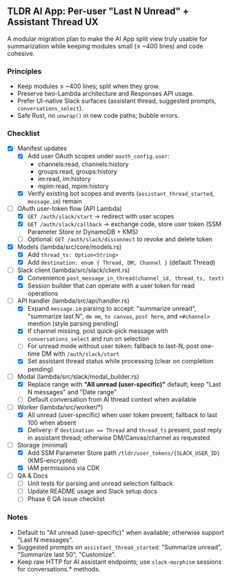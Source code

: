 ## TLDR AI App: Per-user "Last N Unread" + Assistant Thread UX

A modular migration plan to make the AI App split view truly usable for summarization while keeping modules small (≤ ~400 lines) and code cohesive.

### Principles
- Keep modules ≤ ~400 lines; split when they grow.
- Preserve two-Lambda architecture and Responses API usage.
- Prefer UI-native Slack surfaces (assistant thread, suggested prompts, `conversations_select`).
- Safe Rust, no `unwrap()` in new code paths; bubble errors.

### Checklist

- [x] Manifest updates
  - [x] Add user OAuth scopes under `oauth_config.user`:
    - channels:read, channels:history
    - groups:read, groups:history
    - im:read, im:history
    - mpim:read, mpim:history
  - [x] Verify existing bot scopes and events (`assistant_thread_started`, `message.im`) remain

- [ ] OAuth user-token flow (API Lambda)
  - [x] `GET /auth/slack/start` → redirect with user scopes
  - [x] `GET /auth/slack/callback` → exchange code, store user token (SSM Parameter Store or DynamoDB + KMS)
  - [ ] Optional: `GET /auth/slack/disconnect` to revoke and delete token

- [x] Models (lambda/src/core/models.rs)
  - [x] Add `thread_ts: Option<String>`
  - [x] Add `destination: enum { Thread, DM, Channel }` (default Thread)

- [ ] Slack client (lambda/src/slack/client.rs)
  - [x] Convenience `post_message_in_thread(channel_id, thread_ts, text)`
  - [x] Session builder that can operate with a user token for read operations

- [ ] API handler (lambda/src/api/handler.rs)
  - [x] Expand `message.im` parsing to accept: "summarize unread", "summarize last N", `dm me`, `to canvas`, `post here`, and `<#channel>` mention (style parsing pending)
  - [x] If channel missing, post quick-pick message with `conversations_select` and run on selection
  - [ ] For unread mode without user token: fallback to last-N, post one-time DM with `/auth/slack/start`
  - [x] Set assistant thread status while processing (clear on completion pending)

- [ ] Modal (lambda/src/slack/modal_builder.rs)
  - [x] Replace range with **"All unread (user-specific)"** default; keep "Last N messages" and "Date range"
  - [ ] Default conversation from AI thread context when available

- [ ] Worker (lambda/src/worker/*)
  - [x] All unread (user-specific) when user token present; fallback to last 100 when absent
  - [x] Delivery: if `destination == Thread` and `thread_ts` present, post reply in assistant thread; otherwise DM/Canvas/channel as requested

- [ ] Storage (minimal)
  - [x] Add SSM Parameter Store path `/tldr/user_tokens/{SLACK_USER_ID}` (KMS-encrypted)
  - [x] IAM permissions via CDK

- [ ] QA & Docs
  - [ ] Unit tests for parsing and unread selection fallback
  - [ ] Update README usage and Slack setup docs
  - [ ] Phase 6 QA issue checklist

### Notes
- Default to "All unread (user-specific)" when available; otherwise support "Last N messages".
- Suggested prompts on `assistant_thread_started`: "Summarize unread", "Summarize last 50", "Customize".
- Keep raw HTTP for AI assistant endpoints; use `slack-morphism` sessions for conversations.* methods.
